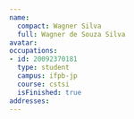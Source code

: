 ```yaml
---
name:
  compact: Wagner Silva
  full: Wagner de Souza Silva
avatar:
occupations:
- id: 20092370181
  type: student
  campus: ifpb-jp
  course: cstsi
  isFinished: true
addresses:
---
```

